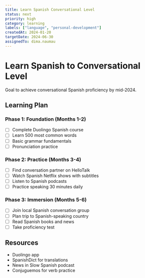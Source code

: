 ```yaml
---
title: Learn Spanish Conversational Level
status: next
priority: high
category: learning
labels: ["language", "personal-development"]
createdAt: 2024-01-20
targetDate: 2024-06-30
assignedTo: dima.naumau
---
```


# Learn Spanish to Conversational Level

Goal to achieve conversational Spanish proficiency by mid-2024.

## Learning Plan

### Phase 1: Foundation (Months 1-2)
- [ ] Complete Duolingo Spanish course
- [ ] Learn 500 most common words
- [ ] Basic grammar fundamentals
- [ ] Pronunciation practice

### Phase 2: Practice (Months 3-4)
- [ ] Find conversation partner on HelloTalk
- [ ] Watch Spanish Netflix shows with subtitles
- [ ] Listen to Spanish podcasts
- [ ] Practice speaking 30 minutes daily

### Phase 3: Immersion (Months 5-6)
- [ ] Join local Spanish conversation group
- [ ] Plan trip to Spanish-speaking country
- [ ] Read Spanish books and news
- [ ] Take proficiency test

## Resources

- Duolingo app
- SpanishDict for translations
- News in Slow Spanish podcast
- Conjuguemos for verb practice
